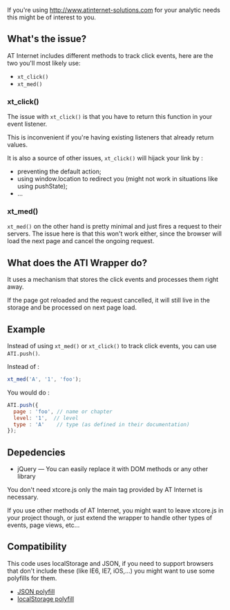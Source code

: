 If you're using http://www.atinternet-solutions.com for your analytic needs this might be of interest to you.

## What's the issue?

AT Internet includes different methods to track click events, here are the two you'll most likely use:

  * ```xt_click()```
  * ```xt_med()```
  
### xt_click()

The issue with ```xt_click()``` is that you have to return this function in your event listener.

This is inconvenient if you're having existing listeners that already return values.

It is also a source of other issues, ```xt_click()``` will hijack your link by :

  * preventing the default action;
  * using window.location to redirect you (might not work in situations like using pushState);
  * …

### xt_med()

```xt_med()``` on the other hand is pretty minimal and just fires a request to their servers.
The issue here is that this won't work either, since the browser will load the next page and cancel the ongoing request.

## What does the ATI Wrapper do?

It uses a mechanism that stores the click events and processes them right away.

If the page got reloaded and the request cancelled, it will still live in the storage and be processed on next page load.

## Example

Instead of using ```xt_med()``` or ```xt_click()``` to track click events, you can use ```ATI.push()```.

Instead of :

```javascript
xt_med('A', '1', 'foo');
```

You would do :

```javascript
ATI.push({
  page : 'foo', // name or chapter
  level: '1',  // level
  type : 'A'    // type (as defined in their documentation)
});
```

## Depedencies

  * jQuery — You can easily replace it with DOM methods or any other library

You don't need xtcore.js only the main tag provided by AT Internet is necessary.

If you use other methods of AT Internet, you might want to leave xtcore.js in your project though, or just extend the wrapper to handle other types of events, page views, etc…

## Compatibility

This code uses localStorage and JSON, if you need to support browsers that don't include these (like IE6, IE7, iOS,…) you might want to use some polyfills for them.

  * [JSON polyfill](https://github.com/douglascrockford/JSON-js)
  * [localStorage polyfill](https://developer.mozilla.org/en/DOM/Storage#Compatibility)